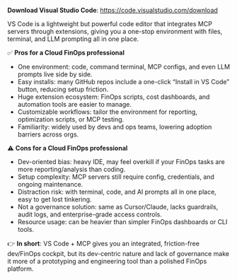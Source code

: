 **Download Visual Studio Code**: https://code.visualstudio.com/download

VS Code is a lightweight but powerful code editor that integrates MCP servers through extensions, giving you a one-stop environment with files, terminal, and LLM prompting all in one place.

✅ **Pros for a Cloud FinOps professional**
- One environment: code, command terminal, MCP configs, and even LLM prompts live side by side.
- Easy installs: many GitHub repos include a one-click “Install in VS Code” button, reducing setup friction.
- Huge extension ecosystem: FinOps scripts, cost dashboards, and automation tools are easier to manage.
- Customizable workflows: tailor the environment for reporting, optimization scripts, or MCP testing.
- Familiarity: widely used by devs and ops teams, lowering adoption barriers across orgs.

⚠️ **Cons for a Cloud FinOps professional**
- Dev-oriented bias: heavy IDE, may feel overkill if your FinOps tasks are more reporting/analysis than coding.
- Setup complexity: MCP servers still require config, credentials, and ongoing maintenance.
- Distraction risk: with terminal, code, and AI prompts all in one place, easy to get lost tinkering.
- Not a governance solution: same as Cursor/Claude, lacks guardrails, audit logs, and enterprise-grade access controls.
- Resource usage: can be heavier than simpler FinOps dashboards or CLI tools.

👉 **In short**: VS Code + MCP gives you an integrated, friction-free dev/FinOps cockpit, but its dev-centric nature and lack of governance make it more of a prototyping and engineering tool than a polished FinOps platform.
